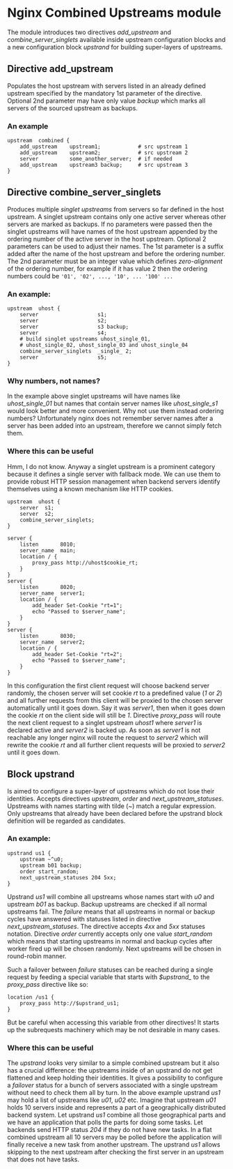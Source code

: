 Nginx Combined Upstreams module
===============================

The module introduces two directives *add_upstream* and
*combine_server_singlets* available inside upstream configuration blocks and a
new configuration block *upstrand* for building super-layers of upstreams.

Directive add_upstream
----------------------

Populates the host upstream with servers listed in an already defined upstream
specified by the mandatory 1st parameter of the directive. Optional 2nd
parameter may have only value *backup* which marks all servers of the sourced
upstream as backups.

### An example

```nginx
upstream  combined {
    add_upstream    upstream1;            # src upstream 1
    add_upstream    upstream2;            # src upstream 2
    server          some_another_server;  # if needed
    add_upstream    upstream3 backup;     # src upstream 3
}
```

Directive combine_server_singlets
---------------------------------

Produces multiple *singlet upstreams* from servers so far defined in the host
upstream. A singlet upstream contains only one active server whereas other
servers are marked as backups. If no parameters were passed then the singlet
upstreams will have names of the host upstream appended by the ordering number
of the active server in the host upstream. Optional 2 parameters can be used to
adjust their names. The 1st parameter is a suffix added after the name of the
host upstream and before the ordering number. The 2nd parameter must be an
integer value which defines *zero-alignment* of the ordering number, for example
if it has value 2 then the ordering numbers could be
``'01', '02', ..., '10', ... '100' ...``

### An example:

```nginx
upstream  uhost {
    server                   s1;
    server                   s2;
    server                   s3 backup;
    server                   s4;
    # build singlet upstreams uhost_single_01,
    # uhost_single_02, uhost_single_03 and uhost_single_04
    combine_server_singlets  _single_ 2;
    server                   s5;
}
```

### Why numbers, not names?

In the example above singlet upstreams will have names like *uhost_single_01*
but names that contain server names like *uhost_single_s1* would look better and
more convenient. Why not use them instead ordering numbers? Unfortunately nginx
does not remember server names after a server has been added into an upstream,
therefore we cannot simply fetch them.

### Where this can be useful

Hmm, I do not know. Anyway a singlet upstream is a prominent category because it
defines a single server with fallback mode. We can use them to provide robust
HTTP session management when backend servers identify themselves using a known
mechanism like HTTP cookies.

```nginx
upstream  uhost {
    server  s1;
    server  s2;
    combine_server_singlets;
}

server {
    listen       8010;
    server_name  main;
    location / {
        proxy_pass http://uhost$cookie_rt;
    }
}
server {
    listen       8020;
    server_name  server1;
    location / {
        add_header Set-Cookie "rt=1";
        echo "Passed to $server_name";
    }
}
server {
    listen       8030;
    server_name  server2;
    location / {
        add_header Set-Cookie "rt=2";
        echo "Passed to $server_name";
    }
}
```

In this configuration the first client request will choose backend server
randomly, the chosen server will set cookie *rt* to a predefined value (*1* or
*2*) and all further requests from this client will be proxied to the chosen
server automatically until it goes down. Say it was *server1*, then when it goes
down the cookie *rt* on the client side will still be *1*. Directive
*proxy_pass* will route the next client request to a singlet upstream *uhost1*
where *server1* is declared active and *server2* is backed up. As soon as
*server1* is not reachable any longer nginx will route the request to *server2*
which will rewrite the cookie *rt* and all further client requests will be
proxied to *server2* until it goes down.

Block upstrand
--------------

Is aimed to configure a super-layer of upstreams which do not lose their
identities. Accepts directives *upstream*, *order* and *next_upstream_statuses*.
Upstreams with names starting with tilde (*~*) match a regular expression. Only
upstreams that already have been declared before the upstrand block definition
will be regarded as candidates.

### An example:

```nginx
upstrand us1 {
    upstream ~^u0;
    upstream b01 backup;
    order start_random;
    next_upstream_statuses 204 5xx;
}
```

Upstrand *us1* will combine all upstreams whose names start with *u0* and
upstream *b01* as backup. Backup upstreams are checked if all normal upstreams
fail. The *failure* means that all upstreams in normal or backup cycles have
answered with statuses listed in directive *next_upstream_statuses*. The
directive accepts *4xx* and *5xx* statuses notation. Directive *order* currently
accepts only one value *start_random* which means that starting upstreams in
normal and backup cycles after worker fired up will be chosen randomly. Next
upstreams will be chosen in round-robin manner.

Such a failover between *failure* statuses can be reached during a single
request by feeding a special variable that starts with *&#36;upstrand_* to the
*proxy_pass* directive like so:

```nginx
location /us1 {
    proxy_pass http://$upstrand_us1;
}
```

But be careful when accessing this variable from other directives! It starts up
the subrequests machinery which may be not desirable in many cases.

### Where this can be useful

The *upstrand* looks very similar to a simple combined upstream but it also has
a crucial difference: the upstreams inside of an upstrand do not get flattened
and keep holding their identities. It gives a possibility to configure a
*failover* status for a bunch of servers associated with a single upstream
without need to check them all by turn. In the above example upstrand *us1* may
hold a list of upstreams like *u01*, *u02* etc. Imagine that upstream *u01*
holds 10 servers inside and represents a part of a geographically distributed
backend system. Let upstrand *us1* combine all those geographical parts and we
have an application that polls the parts for doing some tasks. Let backends send
HTTP status *204* if they do not have new tasks. In a flat combined upstream all
10 servers may be polled before the application will finally receive a new task
from another upstream. The upstrand *us1* allows skipping to the next upstream
after checking the first server in an upstream that does not have tasks.

